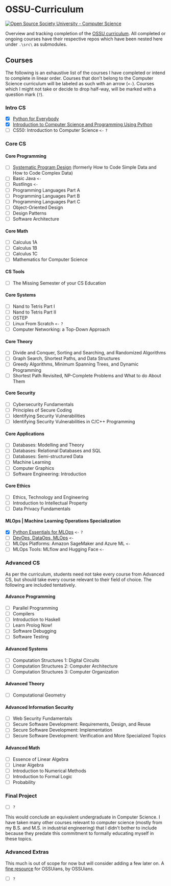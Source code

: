 # OSSU-Curriculum

[![Open Source Society University - Computer Science](https://img.shields.io/badge/OSSU-computer--science-blue.svg)](https://github.com/ossu/computer-science)

Overview and tracking completion of the [OSSU curriculum](https://github.com/ossu/computer-science). All completed or ongoing courses have their respective repos which have been nested here under `.\src\` as submodules.

## Courses

The following is an exhaustive list of the courses I have completed or intend to complete in linear order. Courses that don't belong to the Computer Science curriculum will be labeled as such with an arrow (`<-`). Courses which I might not take or decide to drop half-way, will be marked with a question mark (`?`).

### Intro CS

- [x] [Python for Everybody](https://github.com/MantiMantilla/Py4E)
- [x] [Introduction to Computer Science and Programming Using Python](https://github.com/MantiMantilla/Introduction-to-Computer-Science-edX)
- [ ] CS50: Introduction to Computer Science `<-` `?`

### Core CS

#### Core Programming

- [ ] [Systematic Program Design](https://github.com/MantiMantilla/How-to-Code-Simple-Data-edX/) (formerly How to Code Simple Data and How to Code Complex Data)
- [ ] Basic Java `<-`
- [ ] Rustlings `<-`
- [ ] Programming Languages Part A
- [ ] Programming Languages Part B
- [ ] Programming Languages Part C
- [ ] Object-Oriented Design
- [ ] Design Patterns
- [ ] Software Architecture

#### Core Math

- [ ] Calculus 1A
- [ ] Calculus 1B
- [ ] Calculus 1C
- [ ] Mathematics for Computer Science

#### CS Tools

- [ ] The Missing Semester of your CS Education

#### Core Systems

- [ ] Nand to Tetris Part I
- [ ] Nand to Tetris Part II
- [ ] OSTEP
- [ ] Linux From Scratch `<-` `?`
- [ ] Computer Networking: a Top-Down Approach

#### Core Theory

- [ ] Divide and Conquer, Sorting and Searching, and Randomized Algorithms
- [ ] Graph Search, Shortest Paths, and Data Structures
- [ ] Greedy Algorithms, Minimum Spanning Trees, and Dynamic Programming
- [ ] Shortest Path Revisited, NP-Complete Problems and What to do About Them

#### Core Security

- [ ] Cybersecurity Fundamentals
- [ ] Principles of Secure Coding
- [ ] Identifying Security Vulnerabilities
- [ ] Identifying Security Vulnerabilities in C/C++ Programming

#### Core Applications

- [ ] Databases: Modelling and Theory
- [ ] Databases: Relational Databases and SQL
- [ ] Databases: Semi-structured Data
- [ ] Machine Learning
- [ ] Computer Graphics
- [ ] Software Engineering: Introduction

#### Core Ethics
- [ ] Ethics, Technology and Engineering
- [ ] Introduction to Intellectual Property
- [ ] Data Privacy Fundamentals

#### MLOps | Machine Learning Operations Specialization
- [x] [Python Essentials for MLOps]() `<-` `?`
- [ ] [DevOps, DataOps, MLOps](https://github.com/MantiMantilla/DevOps_DataOps_MLOps_Coursera) `<-`
- [ ] MLOps Platforms: Amazon SageMaker and Azure ML `<-`
- [ ] MLOps Tools: MLflow and Hugging Face `<-`

### Advanced CS

As per the curriculum, students need not take every course from Advanced CS, but should take every course relevant to their field of choice. The following are included tentatively.

#### Advance Programming

- [ ] Parallel Programming
- [ ] Compilers
- [ ] Introduction to Haskell
- [ ] Learn Prolog Now!
- [ ] Software Debugging
- [ ] Software Testing

#### Advanced Systems

- [ ] Computation Structures 1: Digital Circuits
- [ ] Computation Structures 2: Computer Architecture
- [ ] Computation Structures 3: Computer Organization

#### Advanced Theory

- [ ] Computational Geometry

#### Advanced Information Security

- [ ] Web Security Fundamentals
- [ ] Secure Software Development: Requirements, Design, and Reuse
- [ ] Secure Software Development: Implementation
- [ ] Secure Software Development: Verification and More Specialized Topics

#### Advanced Math

- [ ] Essence of Linear Algebra
- [ ] Linear Algebra
- [ ] Introduction to Numerical Methods
- [ ] Introduction to Formal Logic
- [ ] Probability

### Final Project

-  [ ] `?`

This would conclude an equivalent undergraduate in Computer Science. I have taken many other courses relevant to computer science (mostly from my B.S. and M.S. in industrial engineering) that I didn't bother to include because they predate this commitment to formally educating myself in these topics.

### Advanced Extras

This much is out of scope for now but will consider adding a few later on. A [fine resource](https://github.com/ossu/computer-science/blob/master/extras/courses.md) for OSSUians, by OSSUians.

- [ ] `?`

